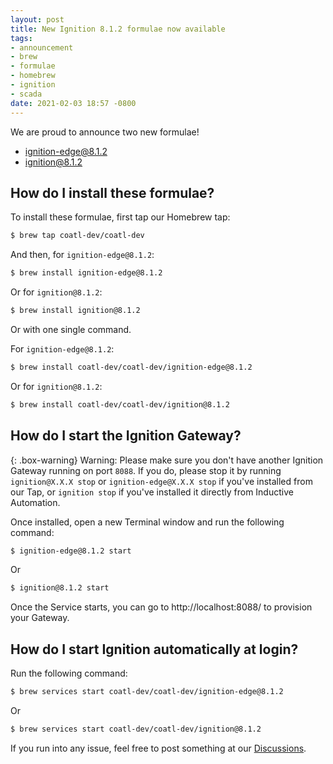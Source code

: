 ```yaml
---
layout: post
title: New Ignition 8.1.2 formulae now available
tags:
- announcement
- brew
- formulae
- homebrew
- ignition
- scada
date: 2021-02-03 18:57 -0800
---
```

We are proud to announce two new formulae!

- [ignition-edge@8.1.2](https://formulae.coatl.dev/formula/ignition-edge@8.1.2)
- [ignition@8.1.2](https://formulae.coatl.dev/formula/ignition@8.1.2)

## How do I install these formulae?
To install these formulae, first tap our Homebrew tap:

```bash
$ brew tap coatl-dev/coatl-dev
```

And then, for `ignition-edge@8.1.2`:

```bash
$ brew install ignition-edge@8.1.2
```

Or for `ignition@8.1.2`:

```bash
$ brew install ignition@8.1.2
```

Or with one single command.

For `ignition-edge@8.1.2`:

```bash
$ brew install coatl-dev/coatl-dev/ignition-edge@8.1.2
```

Or for `ignition@8.1.2`:

```bash
$ brew install coatl-dev/coatl-dev/ignition@8.1.2
```

## How do I start the Ignition Gateway?

{: .box-warning}
Warning: Please make sure you don't have another Ignition Gateway running on port `8088`. If you do, please stop it by running `ignition@X.X.X stop` or `ignition-edge@X.X.X stop` if you've installed from our Tap, or `ignition stop` if you've installed it directly from Inductive Automation.

Once installed, open a new Terminal window and run the following command:

```bash
$ ignition-edge@8.1.2 start
```

Or

```bash
$ ignition@8.1.2 start
```

Once the Service starts, you can go to http://localhost:8088/ to provision your Gateway.

## How do I start Ignition automatically at login?

Run the following command:

```bash
$ brew services start coatl-dev/coatl-dev/ignition-edge@8.1.2
```

Or

```bash
$ brew services start coatl-dev/coatl-dev/ignition@8.1.2
```

If you run into any issue, feel free to post something at our [Discussions](https://github.com/coatl-dev/discussions/discussions).
